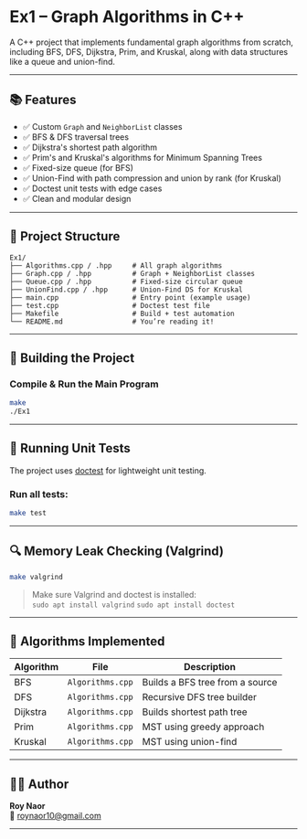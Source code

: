 # Ex1 – Graph Algorithms in C++

A C++ project that implements fundamental graph algorithms from scratch,
including BFS, DFS, Dijkstra, Prim, and Kruskal, along with data structures like a queue and union-find.

---

## 📚 Features

- ✅ Custom `Graph` and `NeighborList` classes
- ✅ BFS & DFS traversal trees
- ✅ Dijkstra's shortest path algorithm
- ✅ Prim's and Kruskal's algorithms for Minimum Spanning Trees
- ✅ Fixed-size queue (for BFS)
- ✅ Union-Find with path compression and union by rank (for Kruskal)
- ✅ Doctest unit tests with edge cases
- ✅ Clean and modular design

---

## 📁 Project Structure

```
Ex1/
├── Algorithms.cpp / .hpp     # All graph algorithms
├── Graph.cpp / .hpp          # Graph + NeighborList classes
├── Queue.cpp / .hpp          # Fixed-size circular queue
├── UnionFind.cpp / .hpp      # Union-Find DS for Kruskal
├── main.cpp                  # Entry point (example usage)
├── test.cpp                  # Doctest test file
├── Makefile                  # Build + test automation
└── README.md                 # You’re reading it!
```

---

## 👷️ Building the Project

### Compile & Run the Main Program

```bash
make
./Ex1
```
---

## 🔪 Running Unit Tests

The project uses [doctest](https://github.com/doctest/doctest) for lightweight unit testing.

### Run all tests:

```bash
make test
```
---

## 🔍 Memory Leak Checking (Valgrind)

```bash
make valgrind
```

> Make sure Valgrind and doctest is installed:  
> `sudo apt install valgrind`
> `sudo apt install doctest`

---

## 🧱 Algorithms Implemented

| Algorithm | File | Description |
|----------|------|-------------|
| BFS      | `Algorithms.cpp` | Builds a BFS tree from a source |
| DFS      | `Algorithms.cpp` | Recursive DFS tree builder |
| Dijkstra | `Algorithms.cpp` | Builds shortest path tree |
| Prim     | `Algorithms.cpp` | MST using greedy approach |
| Kruskal  | `Algorithms.cpp` | MST using union-find |

---

## 👨‍💼 Author

**Roy Naor**  
📧 roynaor10@gmail.com  

---


